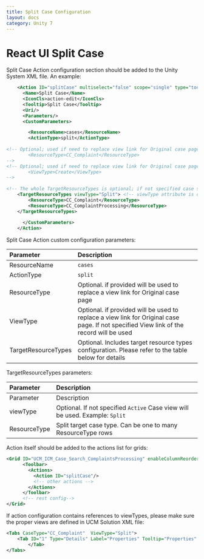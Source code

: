 ```yaml
---
title: Split Case Configuration
layout: docs
category: Unity 7
---
```


# React UI Split Case

Split Case Action configuration section should be added to the Unity System XML file. An example:
 
```xml
    <Action ID="splitCase" multiselect="false" scope="single" type="toolbar">
      <Name>Split Case</Name>
      <IconCls>action-edit</IconCls>
      <Tooltip>Split Case</Tooltip>
      <Uri/>
      <Parameters/>
      <CustomParameters>

        <ResourceName>cases</ResourceName>
        <ActionType>split</ActionType>
		
<!-- Optional; used if need to replace view link for Original case page
        <ResourceType>CC_Complaint</ResourceType>
-->
<!-- Optional; used if need to replace view link for Original case page. If not specified View link from record will be used 
        <ViewType>Create</ViewType>
-->
 
<!-- The whole TargetResourceTypes is optional; if not specified case split page uses original case type/view -->
	<TargetResourceTypes viewType="Split"> <!-- viewType attribute is optional; if not specified Active Case view will be used -->
		<ResourceType>CC_Complaint</ResourceType>
		<ResourceType>CC_ComplaintProcessing</ResourceType>
	</TargetResourceTypes>
 
      </CustomParameters>
    </Action>
```

Split Case Action custom configuration parameters:

| Parameter | Description |
|:----|:-------------------|
|ResourceName | `cases` |
|ActionType | `split` |
|ResourceType | Optional. if provided will be used to replace a view link for Original case page |
|ViewType | Optional. if provided will be used to replace a view link for Original case page. If not specified View link of the record will be used |
|TargetResourceTypes | Optional. Includes target resource types configuration. Please refer to the table below for details |

TargetResourceTypes parameters:

| Parameter | Description |
|:----|:-------------------|
| Parameter | Description |
|viewType | Optional. If not specified `Active` Case view will be used. Example: `Split` |
|ResourceType | Split target case type. Can be one to many ResourceType rows |

Action itself should be added to the actions list for grids:
  
```xml
<Grid ID="UCM_ICM_Case_Search_ComplaintsProcessing" enableColumnReorder="false" groupSearchResults="false">
      <Toolbar>
        <Actions>
          <Action ID="splitCase"/>
          <!-- other actions -->
        </Actions>
      </Toolbar>
      <!-- rest config-->
</Grid>        
```

If action configuration contains references to viewTypes, please make sure the proper views are defined in UCM Solution XML file:
```xml
<Tabs CaseType="CC_Complaint"  ViewType="Split">
    <Tab ID="1" Type="Details" Label="Properties" Tooltip="Properties" FieldSet="CaseReview">
        </Tab>
</Tabs>
```

